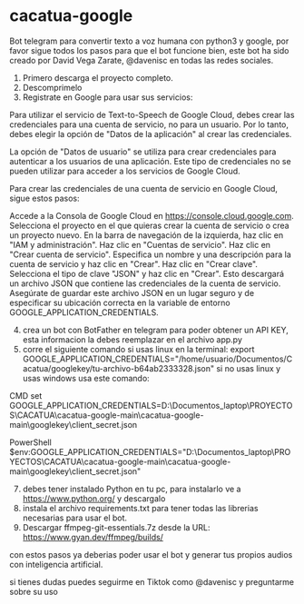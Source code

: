 # cacatua-google
Bot telegram para convertir texto a voz humana con python3 y google, por favor sigue todos los pasos para que el bot funcione bien, este bot ha sido creado por David Vega Zarate, @davenisc en todas las redes sociales.

1. Primero descarga el proyecto completo.
2. Descomprimelo
3. Registrate en Google para usar sus servicios:

Para utilizar el servicio de Text-to-Speech de Google Cloud, debes crear las credenciales para una cuenta de servicio, no para un usuario. Por lo tanto, debes elegir la opción de "Datos de la aplicación" al crear las credenciales.

La opción de "Datos de usuario" se utiliza para crear credenciales para autenticar a los usuarios de una aplicación. Este tipo de credenciales no se pueden utilizar para acceder a los servicios de Google Cloud.

Para crear las credenciales de una cuenta de servicio en Google Cloud, sigue estos pasos:

Accede a la Consola de Google Cloud en https://console.cloud.google.com.
Selecciona el proyecto en el que quieras crear la cuenta de servicio o crea un proyecto nuevo.
En la barra de navegación de la izquierda, haz clic en "IAM y administración".
Haz clic en "Cuentas de servicio".
Haz clic en "Crear cuenta de servicio".
Especifica un nombre y una descripción para la cuenta de servicio y haz clic en "Crear".
Haz clic en "Crear clave".
Selecciona el tipo de clave "JSON" y haz clic en "Crear". Esto descargará un archivo JSON que contiene las credenciales de la cuenta de servicio.
Asegúrate de guardar este archivo JSON en un lugar seguro y de especificar su ubicación correcta en la variable de entorno GOOGLE_APPLICATION_CREDENTIALS.

4. crea un bot con BotFather en telegram para poder obtener un API KEY, esta informacion la debes reemplazar en el archivo app.py
5. corre el siguiente comando si usas linux en la terminal: export GOOGLE_APPLICATION_CREDENTIALS="/home/usuario/Documentos/Cacatua/googlekey/tu-archivo-b64ab2333328.json"
si no usas linux y usas windows usa este comando:

CMD
set GOOGLE_APPLICATION_CREDENTIALS=D:\Documentos_laptop\PROYECTOS\CACATUA\cacatua-google-main\cacatua-google-main\googlekey\client_secret.json

PowerShell
$env:GOOGLE_APPLICATION_CREDENTIALS="D:\Documentos_laptop\PROYECTOS\CACATUA\cacatua-google-main\cacatua-google-main\googlekey\client_secret.json"

7. debes tener instalado Python en tu pc, para instalarlo ve a  https://www.python.org/ y descargalo
8. instala el archivo requirements.txt para tener todas las librerias necesarias para usar el bot.
9. Descargar ffmpeg-git-essentials.7z desde la URL: https://www.gyan.dev/ffmpeg/builds/

con estos pasos ya deberias poder usar el bot y generar tus propios audios con inteligencia artificial.

si tienes dudas puedes seguirme en Tiktok como @davenisc y preguntarme sobre su uso


